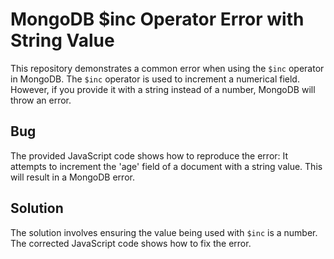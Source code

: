 # MongoDB $inc Operator Error with String Value

This repository demonstrates a common error when using the `$inc` operator in MongoDB.  The `$inc` operator is used to increment a numerical field.  However, if you provide it with a string instead of a number, MongoDB will throw an error.

## Bug

The provided JavaScript code shows how to reproduce the error: It attempts to increment the 'age' field of a document with a string value. This will result in a MongoDB error.

## Solution

The solution involves ensuring the value being used with `$inc` is a number. The corrected JavaScript code shows how to fix the error.